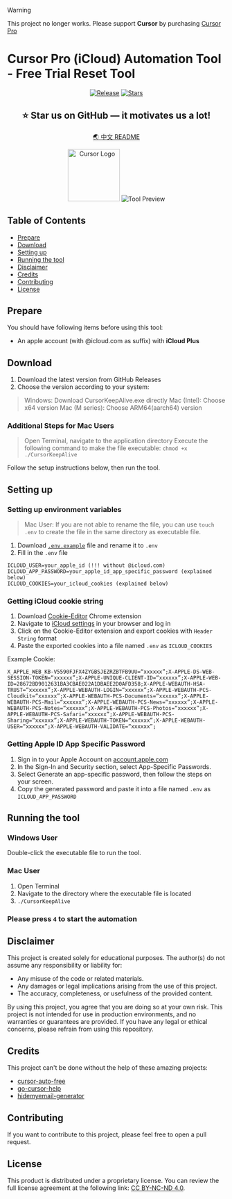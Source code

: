 > [!WARNING]  
> This project no longer works. Please support **Cursor** by purchasing [Cursor Pro](https://cursor.com/pricing)


# Cursor Pro (iCloud) Automation Tool - Free Trial Reset Tool

<div align="center">

[![Release](https://img.shields.io/github/v/release/ryan0204/cursor-auto-icloud?style=flat-square&logo=github&color=blue)](https://github.com/ryan0204/cursor-auto-icloud/releases/latest)
[![Stars](https://img.shields.io/github/stars/ryan0204/cursor-auto-icloud?style=flat-square&logo=github)](https://github.com/ryan0204/cursor-auto-icloud/stargazers)


## ⭐️ Star us on GitHub — it motivates us a lot!

[🌏 中文 README](README-zh.md)

<img src="https://ai-cursor.com/wp-content/uploads/2024/09/logo-cursor-ai-png.webp" alt="Cursor Logo" width="120"/>

<img src="/assets/img/preview.png" alt="Tool Preview"/>

</div>

## Table of Contents

- [Prepare](#prepare)
- [Download](#download)
- [Setting up](#setting-up)
- [Running the tool](#running-the-tool)
- [Disclaimer](#disclaimer)
- [Credits](#credits)
- [Contributing](#contributing)
- [License](#license)

## Prepare

You should have following items before using this tool:

- An apple account (with @icloud.com as suffix) with **iCloud Plus**

## Download

1. Download the latest version from GitHub Releases
2. Choose the version according to your system:

> Windows: Download CursorKeepAlive.exe directly
> Mac (Intel): Choose x64 version
> Mac (M series): Choose ARM64(aarch64) version

### Additional Steps for Mac Users

> Open Terminal, navigate to the application directory
> Execute the following command to make the file executable:
> ```chmod +x ./CursorKeepAlive```

Follow the setup instructions below, then run the tool.

## Setting up

### Setting up environment variables

> Mac User: If you are not able to rename the file, you can use `touch .env` to create the file in the same directory as executable file.

1. Download [`.env.example`](https://github.com/Ryan0204/cursor-auto-icloud/blob/main/.env.example) file and rename it to `.env`
2. Fill in the `.env` file

```env
ICLOUD_USER=your_apple_id (!!! without @icloud.com)
ICLOUD_APP_PASSWORD=your_apple_id_app_specific_password (explained below)
ICLOUD_COOKIES=your_icloud_cookies (explained below)
```

### Getting iCloud cookie string

1. Download [Cookie-Editor](https://chromewebstore.google.com/detail/cookie-editor/hlkenndednhfkekhgcdicdfddnkalmdm) Chrome extension
2. Navigate to [iCloud settings](https://www.icloud.com/settings/) in your browser and log in
3. Click on the Cookie-Editor extension and export cookies with `Header String` format
4. Paste the exported cookies into a file named `.env` as `ICLOUD_COOKIES`

Example Cookie:

```
X_APPLE_WEB_KB-V5590FJFX4ZYGBSJEZRZBTFB9UU=“xxxxxx”;X-APPLE-DS-WEB-SESSION-TOKEN=“xxxxxx”;X-APPLE-UNIQUE-CLIENT-ID=“xxxxxx”;X-APPLE-WEB-ID=28672BD9012631BA3CBAE022A1DBAEE2D0AFD358;X-APPLE-WEBAUTH-HSA-TRUST=“xxxxxx”;X-APPLE-WEBAUTH-LOGIN=“xxxxxx”;X-APPLE-WEBAUTH-PCS-Cloudkit=“xxxxxx”;X-APPLE-WEBAUTH-PCS-Documents=“xxxxxx”;X-APPLE-WEBAUTH-PCS-Mail=“xxxxxx”;X-APPLE-WEBAUTH-PCS-News=“xxxxxx”;X-APPLE-WEBAUTH-PCS-Notes=“xxxxxx”;X-APPLE-WEBAUTH-PCS-Photos=“xxxxxx”;X-APPLE-WEBAUTH-PCS-Safari=“xxxxxx”;X-APPLE-WEBAUTH-PCS-Sharing=“xxxxxx”;X-APPLE-WEBAUTH-TOKEN=“xxxxxx”;X-APPLE-WEBAUTH-USER=“xxxxxx”;X-APPLE-WEBAUTH-VALIDATE=“xxxxxx”;
```

### Getting Apple ID App Specific Password

1. Sign in to your Apple Account on [account.apple.com](https://account.apple.com)
2. In the Sign-In and Security section, select App-Specific Passwords.
3. Select Generate an app-specific password, then follow the steps on your screen.
4. Copy the generated password and paste it into a file named `.env` as `ICLOUD_APP_PASSWORD`

## Running the tool

### Windows User

Double-click the executable file to run the tool.

### Mac User

1. Open Terminal
2. Navigate to the directory where the executable file is located
3. `./CursorKeepAlive`

### Please press `4` to start the automation 

## Disclaimer

This project is created solely for educational purposes. The author(s) do not assume any responsibility or liability for:

- Any misuse of the code or related materials.
- Any damages or legal implications arising from the use of this project.
- The accuracy, completeness, or usefulness of the provided content.

By using this project, you agree that you are doing so at your own risk. This project is not intended for use in production environments, and no warranties or guarantees are provided.
If you have any legal or ethical concerns, please refrain from using this repository.

## Credits

This project can't be done without the help of these amazing projects:

- [cursor-auto-free](https://github.com/chengazhen/cursor-auto-free)
- [go-cursor-help](https://github.com/yuaotian/go-cursor-help)
- [hidemyemail-generator](https://github.com/rtunazzz/hidemyemail-generator)

## Contributing

If you want to contribute to this project, please feel free to open a pull request.

## License

This product is distributed under a proprietary license. You can review the full license agreement at the following link: [CC BY-NC-ND 4.0](https://creativecommons.org/licenses/by-nc-nd/4.0/).
